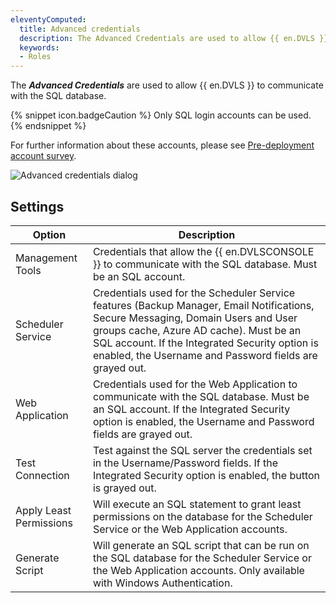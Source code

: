 ```yaml
---
eleventyComputed:
  title: Advanced credentials
  description: The Advanced Credentials are used to allow {{ en.DVLS }} to communicate with the SQL database.
  keywords:
  - Roles
---
```

The ***Advanced Credentials*** are used to allow {{ en.DVLS }} to communicate with the SQL database.

{% snippet icon.badgeCaution %}
Only SQL login accounts can be used.
{% endsnippet %}

For further information about these accounts, please see [Pre-deployment account survey](/kb/devolutions-server/knowledge-base/pre-deployment-account-survey/).

![Advanced credentials dialog](https://cdnweb.devolutions.net/docs/en/server/ServerOp8168.png)

## Settings

| Option                  | Description                                                                                                                                           |
|-------------------------|-------------------------------------------------------------------------------------------------------------------------------------------------------|
| Management Tools        | Credentials that allow the {{ en.DVLSCONSOLE }} to communicate with the SQL database. Must be an SQL account.                                         |
| Scheduler Service       | Credentials used for the Scheduler Service features (Backup Manager, Email Notifications, Secure Messaging, Domain Users and User groups cache, Azure AD cache). Must be an SQL account. If the Integrated Security option is enabled, the Username and Password fields are grayed out.                                                 |
| Web Application         | Credentials used for the Web Application to communicate with the SQL database. Must be an SQL account. If the Integrated Security option is enabled, the Username and Password fields are grayed out.                                                                                                                                  |
| Test Connection         | Test against the SQL server the credentials set in the Username/Password fields. If the Integrated Security option is enabled, the button is grayed out.                                                                                                                                                                              |
| Apply Least Permissions | Will execute an SQL statement to grant least permissions on the database for the Scheduler Service or the Web Application accounts.                   |
| Generate Script         | Will generate an SQL script that can be run on the SQL database for the Scheduler Service or the Web Application accounts. Only available with Windows Authentication.                                                                                                                                                                   |
